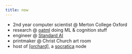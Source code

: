 ```yaml
---
title: now
---
```

- 2nd year computer scientist @ Merton College Oxford
- research @ [oatml](https://oatml.cs.ox.ac.uk/) doing ML & cognition stuff
- engineer @ [Standard AI](https://standard.ai/)
- printmaker @ Christ Church art room
- host of [\[orchard\]](https://lu.ma/orchard), a [socratica](https://www.socratica.info/) node
